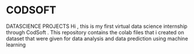 # CODSOFT
DATASCIENCE PROJECTS 
Hi , this is my first virtual data science internship through CodSoft . This repository contains the colab files that i created on dataset that were given for data analysis and data prediction using machine learning 
